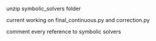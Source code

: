 unzip symbolic_solvers folder

current working on final_continuous.py and correction.py

comment every reference to symbolic solvers
